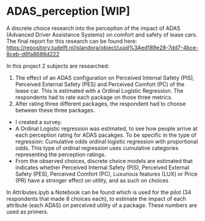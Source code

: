 # ADAS_perception [WIP]

A discrete choice research into the perception of the impact of ADAS (Advanced Driver Assistance Systems) on comfort and safety of lease cars. The final report for this research can be found here: https://repository.tudelft.nl/islandora/object/uuid%3Aed189e28-7dd7-4bce-8ceb-d6fa8686d222

In this project 2 subjects are researched:
1. The effect of an ADAS configuration on Perceived Internal Safety (PIS), Perceived External Safety (PES) and Perceived Comfort (PC) of the lease car. This is estimated with a Ordinal Logistic Regression. The respondents had to rate each package on those three metrics.
2. After rating three different packages, the respondent had to choose between these three packages. 

- I created a survey. 
- A Ordinal Logistic regression was estimated, to see how people arrive at each perception rating for ADAS pacakges. To be specific in the type of regression: Cumulative odds ordinal logistic regression with proportional odds. This type of ordinal regression uses cumulative categories representing the perception ratings.
- From the observed choices, discrete choice models are estimated that indicates whether Perceived Internal Safety (PIS), Perceived External Safety (PES), Perceived Comfort (PC), Luxurious features (LUX) or Price (PR) have a stronger effect on utility, and as such on choices

In Attributes.ipyb a Notebook can be found which is used for the pilot (34 respondents that made 8 choices each), to estimate the impact of each attribute (each ADAS) on perceived utility of a package. These numbers are used as primers.
